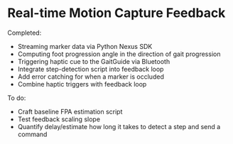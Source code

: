 # Real-time Motion Capture Feedback
Completed:
* Streaming marker data via Python Nexus SDK
* Computing foot progression angle in the direction of gait progression
* Triggering haptic cue to the GaitGuide via Bluetooth
* Integrate step-detection script into feedback loop
* Add error catching for when a marker is occluded
* Combine haptic triggers with feedback loop

To do:
* Craft baseline FPA estimation script
* Test feedback scaling slope 
* Quantify delay/estimate how long it takes to detect a step and send a command
